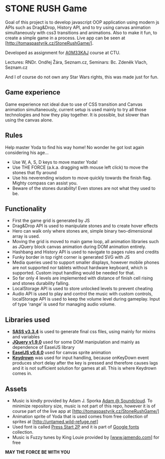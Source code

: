 STONE RUSH Game
===============

Goal of this project is to develop javascript OOP application using modern js APIs such as Drag&Drop, History API, and to try using canvas animation simultaneously with css3 transitions and animations. Also to make it fun,
to create a simple game in a process. Live app can be seen at [http://tomaspastyrik.cz/StoneRushGame/].

Developed as assignment for [A0M33KAJ] course at CTU.

Lectures: RNDr. Ondřej Žára, Seznam.cz,
Seminars: Bc. Zdeněk Vlach, Seznam.cz

[A0M33KAJ]:http://seznam.github.io/CVUT/A0M33KAJ/
[http://tomaspastyrik.cz/StoneRushGame/]:http://tomaspastyrik.cz/StoneRushGame/

And I of course do not own any Star Wars rights,
this was made just for fun.


Game experience
---------------
Game experience not ideal due to use of CSS transition and Canvas animation simultaneously,
current setup is used mainly to try all those technologies and how they play together.
It is possible, but slower than using the canvas alone.


Rules
-----

Help master Yoda to find his way home! No wonder he got lost again considering
his age...

* Use W, A, S, D keys to move master Yoda!
* Use THE FORCE (a.k.a. dragging with mouse left click) to move the stones that fly around
* Use his neverending wisdom to move quickly towards the finish flag. Mighty compass can assist you.
* Beware of the stones durability! Even stones are not what they used to be.


Functionality
-------------

* First the game grid is generated by JS
* Drag&Drop API is used to manipulate stones and to create hover effects
* Hero can walk only where stones are, simple binary two-dimensional array is used.
* Moving the grid is moved to main game loop, all animation libraries such as JQuery block canvas animation during DOM animation entirely.
* Hashbang and History API is used to navigate to pages rules and credits
* Funky border in top right corner is generated SVG with JS
* Media queries used to support smaller displays, however mobile phones are not supported nor tablets without hardware keyboard, which is supported. Custom input handling would be needed for that.
* So far only 4 levels are implemented with distance of finish cell rising and stones durability falling.
* LocalStorage API is used to store unlocked levels to prevent cheating
* Audio API is used to play and control the music with custom controls, localStorage API is used to keep the volume level during gameplay. Input of type 'range' is used for managing audio volume.

Libraries used
--------------
* **[SASS v3.3.4]** is used to generate final css files, using mainly for mixins and variables
* **[JQuery v1.9.0]** used for some DOM manipulation and mainly as dependence of EaselJS library
* **[EaselJS v0.6.0]** used for canvas sprite animation
* **[Keydrown]** was used for input handling, because onKeyDown event produces short delay after the key is pressed and therefore causes lags and it is not sufficient solution for games at all. This is where Keydrown comes in.

Assets
------
* Music is kindly provided by Adam J. Sporka [Adam @ Soundcloud]. To minimize repository size, music is not part of
  this repo, however it is of course part of the live app at [http://tomaspastyrik.cz/StoneRushGame/]
* Animation sprite of Yoda that is used comes from free collection of sprites at [http://untamed.wild-refuge.net]
* Used font is called [Press Start 2P] and it is part of [Google fonts] collection.
* Music is Fuzzy tunes by King Louie provided by [www.jamendo.com] for free</li>

**MAY THE FORCE BE WITH YOU**

[JQuery v1.9.0]:http://jquery.com/
[EaselJS v0.6.0]:http://www.createjs.com/#!/EaselJS
[Keydrown]:http://jeremyckahn.github.io/keydrown/
[http://untamed.wild-refuge.net]:http://untamed.wild-refuge.net
[Google fonts]:https://www.google.com/fonts
[Press Start 2P]:https://www.google.com/fonts/specimen/Press+Start+2P
[SASS v3.3.4]:http://sass-lang.com/
[www.jamendo.com]:http://www.jamendo.com
[Adam @ Soundcloud]:https://soundcloud.com/adam_sporka/